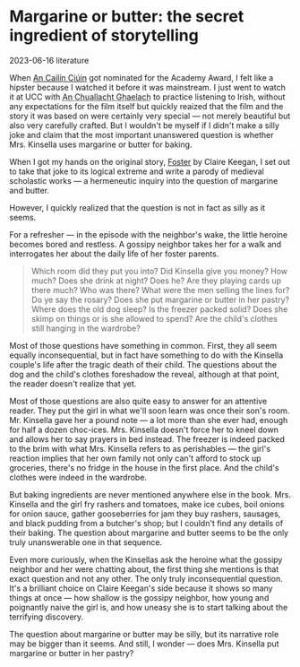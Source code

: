 # Margarine or butter: the secret ingredient of storytelling

<time id="last-modified">2023-06-16</time>
<tags>literature</tags>

<p id="summary">
When <a href="https://en.wikipedia.org/wiki/The_Quiet_Girl">An Cailín Ciúin</a> got nominated for the Academy Award, I felt like a hipster
because I watched it before it was mainstream. I just went to watch it at UCC
with <abbr title="The Gaelic Society">An Chuallacht Ghaelach</abbr> to practice listening to Irish, without any expectations
for the film itself but quickly reaized that the film and the story it was based on
were certainly very special — not merely beautiful but also very carefully crafted.
But I wouldn't be myself if I didn't make a silly joke and claim that the most important
unanswered question is whether Mrs. Kinsella uses margarine or butter for baking.
</p>

When I got my hands on the original story, [Foster](https://en.wikipedia.org/wiki/Foster_(short_story)) by Claire Keegan,
I set out to take that joke to its logical extreme and write a parody of medieval
scholastic works — a hermeneutic inquiry into the question of margarine and butter.

However, I quickly realized that the question is not in fact as silly as it seems.

For a refresher ­— in the episode with the neighbor's wake, the little heroine
becomes bored and restless. A gossipy neighbor takes her for a walk and interrogates her
about the daily life of her foster parents.

<blockquote>
Which room did they put you into? Did Kinsella give you money? How much?
Does she drink at night? Does he? Are they playing cards up there much?
Who was there? What were the men selling the lines for? Do ye say the rosary?
Does she put margarine or butter in her pastry? Where does the old dog sleep?
Is the freezer packed solid? Does she skimp on things or is she allowed to spend?
Are the child's clothes still hanging in the wardrobe?
</blockquote>

Most of those questions have something in common. First, they all seem equally inconsequential, but in fact
have something to do with the Kinsella couple's life after the tragic death of their child.
The questions about the dog and the child's clothes foreshadow the reveal, although at that point, the reader
doesn't realize that yet.

Most of those questions are also quite easy to answer for an attentive reader.
They put the girl in what we'll soon learn was once their son's room.
Mr. Kinsella gave her a pound note — a lot more than she ever had, enough for half a dozen choc-ices.
Mrs. Kinsella doesn't force her to kneel down and allows her to say prayers in bed instead.
The freezer is indeed packed to the brim with what Mrs. Kinsella refers to as perishables —
the girl's reaction implies that her own family not only can't afford to stock up groceries, there's no fridge in the house in the first place.
And the child's clothes were indeed in the wardrobe.

But baking ingredients are never mentioned anywhere else in the book. Mrs. Kinsella and the girl
fry rashers and tomatoes, make ice cubes, boil onions for onion sauce, gather gooseberries for jam they
buy rashers, sausages, and black pudding from a butcher's shop; but I couldn't find any details of their baking.
The question about margarine and butter seems to be the only truly unanswerable one in that sequence.

Even more curiously, when the Kinsellas ask the heroine what the gossipy neighbor and her were chatting about,
the first thing she mentions is that exact question and not any other. The only truly inconsequential question.
It's a brilliant choice on Claire Keegan's side because it shows so many things at once — how shallow is the gossipy neighbor,
how young and poignantly naive the girl is, and how uneasy she is to start talking about the terrifying discovery.

The question about margarine or butter may be silly, but its narrative role may be bigger than it seems.
And still, I wonder — does Mrs. Kinsella put margarine or butter in her pastry?
